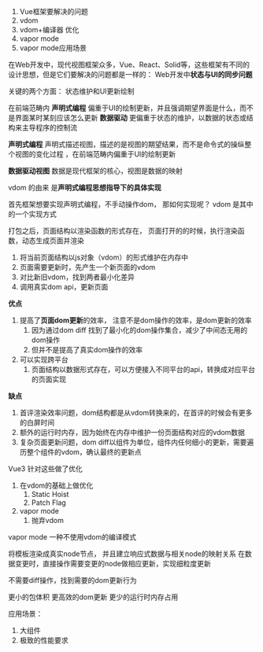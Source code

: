 1. Vue框架要解决的问题
2. vdom
3. vdom+编译器 优化
4. vapor mode
5. vapor mode应用场景


在Web开发中，现代视图框架众多，Vue、React、Solid等，这些框架有不同的设计思想，但是它们要解决的问题都是一样的： Web开发中**状态与UI的同步问题**

关键的两个方面： 状态维护和UI更新绘制

在前端范畴内 
**声明式编程** 偏重于UI的绘制更新，并且强调期望界面是什么，而不是界面某时某刻应该怎么更新
**数据驱动** 更偏重于状态的维护，以数据的状态或结构来主导程序的控制流

**声明式编程**  声明式描述视图，描述的是视图的期望结果，而不是命令式的操纵整个视图的变化过程 ，在前端范畴内偏重于UI的绘制更新

**数据驱动视图**   数据是现代框架的核心，视图是数据的映射 

vdom 的由来
是**声明式编程思想指导下的具体实现**

首先框架想要实现声明式编程，不手动操作dom， 
那如何实现呢？ 
vdom 是其中的一个实现方式

打包之后，页面结构以渲染函数的形式存在，
页面打开的的时候，执行渲染函数，动态生成页面并渲染

1. 将当前页面结构以js对象（vdom）的形式维护在内存中
2. 页面需要更新时，先产生一个新页面的vdom
3. 对比新旧vdom，找到两者最小化差异
4. 调用真实dom api，更新页面


**优点**
1. 提高了**页面dom更新**的效率， 注意不是dom操作的效率，是dom更新的效率
	1. 因为通过dom diff 找到了最小化的dom操作集合，减少了中间态无用的dom操作
	2. 但并不是提高了真实dom操作的效率
2. 可以实现跨平台
	1. 页面结构以数据形式存在，可以方便接入不同平台的api，转换成对应平台的页面实现

**缺点**
1. 首评渲染效率问题，dom结构都是从vdom转换来的，在首评的时候会有更多的白屏时间
2. 额外的运行时内存，因为始终在内存中维护一份页面结构对应的vdom数据
3. 复杂页面更新问题，dom diff以组件为单位，组件内任何细小的更新，需要遍历整个组件的vdom，确认最终的更新点



Vue3 针对这些做了优化

1. 在vdom的基础上做优化 
	1. Static Hoist
	2. Patch Flag
2. vapor mode
	1. 抛弃vdom



vapor mode
一种不使用vdom的编译模式

将模板渲染成真实node节点，
并且建立响应式数据与相关node的映射关系
在数据变更时，直接操作需要变更的node做相应更新，实现细粒度更新

不需要diff操作，找到需要的dom更新行为


更小的包体积
更高效的dom更新
更少的运行时内存占用


应用场景：
1. 大组件
2. 极致的性能要求


